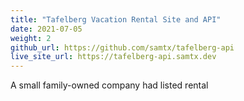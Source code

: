 ```yaml
---
title: "Tafelberg Vacation Rental Site and API"
date: 2021-07-05
weight: 2
github_url: https://github.com/samtx/tafelberg-api
live_site_url: https://tafelberg-api.samtx.dev
---
```


A small family-owned company had listed rental